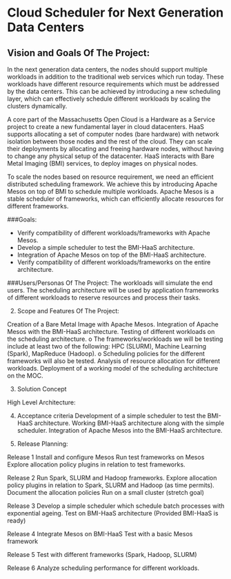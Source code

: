 
Cloud Scheduler for Next Generation Data Centers
================================================


Vision and Goals Of The Project:
-------------------------------------
In the next generation data centers, the nodes should support multiple workloads in addition to the traditional web services which run today. These workloads have different resource requirements which must be addressed by the data centers. This can be achieved by introducing a new scheduling layer, which can effectively schedule different workloads by scaling the clusters dynamically.

A core part of the Massachusetts Open Cloud is a Hardware as a Service project to create a new fundamental layer in cloud datacenters. HaaS supports allocating a set of computer nodes (bare hardware) with network isolation between those nodes and the rest of the cloud. They can scale their deployments by allocating and freeing hardware nodes, without having to change any physical setup of the datacenter. HaaS interacts with Bare Metal Imaging (BMI) services, to deploy images on physical nodes. 

To scale the nodes based on resource requirement, we need an efficient distributed scheduling framework. We achieve this by introducing Apache Mesos on top of BMI to schedule multiple workloads. Apache Mesos is a stable scheduler of frameworks, which can efficiently allocate resources for different frameworks.

###Goals:
* Verify compatibility of different workloads/frameworks with Apache Mesos.
* Develop a simple scheduler to test the BMI-HaaS architecture.
* Integration of Apache Mesos on top of the BMI-HaaS architecture.
* Verify compatibility of different workloads/frameworks on the entire architecture.

###Users/Personas Of The Project:
The workloads will simulate the end users. The scheduling architecture will be used by application frameworks of different workloads to reserve resources and process their tasks.

2.   Scope and Features Of The Project:

Creation of a Bare Metal Image with Apache Mesos.
Integration of Apache Mesos with the BMI-HaaS architecture.
Testing of different workloads on the scheduling architecture.
o   	The frameworks/workloads we will be testing include at least two of the following: HPC (SLURM), Machine Learning (Spark), MapReduce (Hadoop).
o   	Scheduling policies for the different frameworks will also be tested.
Analysis of resource allocation for different workloads.
Deployment of a working model of the scheduling architecture on the MOC.
  
3.   Solution Concept

High Level Architecture:


4. Acceptance criteria
Development of a simple scheduler to test the BMI-HaaS architecture.
Working BMI-HaaS architecture along with the simple scheduler.
Integration of Apache Mesos into the BMI-HaaS architecture.

5.  Release Planning:
 
Release 1
Install and configure Mesos
Run test frameworks on Mesos
Explore allocation policy plugins in relation to test frameworks.


Release 2
Run Spark, SLURM and Hadoop frameworks.
Explore allocation policy plugins in relation to Spark, SLURM and Hadoop (as time permits).
Document the allocation policies
Run on a small cluster (stretch goal)

Release 3
Develop a simple scheduler which schedule batch processes with exponential ageing.
Test on BMI-HaaS architecture (Provided BMI-HaaS is ready)

Release 4
Integrate Mesos on BMI-HaaS
Test with a basic Mesos framework

Release 5
Test with different frameworks (Spark, Hadoop, SLURM)
 
Release 6
 Analyze scheduling performance for different workloads.
